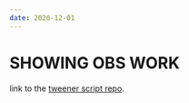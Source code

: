 ```yaml
---
date: 2020-12-01
---
```


# SHOWING OBS WORK #

link to the [tweener script repo](https://github.com/Woovie/obstweener/blob/master/tween-tool.py).
